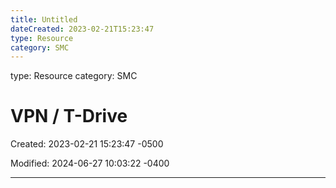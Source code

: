 ```yaml
---
title: Untitled
dateCreated: 2023-02-21T15:23:47
type: Resource
category: SMC
---
```

type: Resource
category: SMC

# VPN / T-Drive

Created: 2023-02-21 15:23:47 -0500

Modified: 2024-06-27 10:03:22 -0400

---


